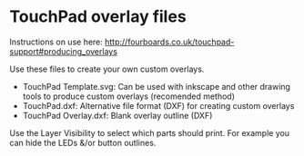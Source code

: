 # TouchPad overlay files

Instructions on use here: http://fourboards.co.uk/touchpad-support#producing_overlays

Use these files to create your own custom overlays.
- TouchPad Template.svg: Can be used with inkscape and other drawing tools to produce custom overlays (recomended method)
- TouchPad.dxf: Alternative file format (DXF) for creating custom overlays
- TouchPad Overlay.dxf: Blank overlay outline (DXF)

Use the Layer Visibility to select which parts should print. For example you can hide the LEDs &/or button outlines.
